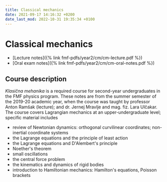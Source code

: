 ```yaml
---
title: Classical mechanics
date: 2021-09-17 14:16:32 +0200
date_last_mod: 2022-10-31 19:35:34 +0100
---
```

# Classical mechanics

- [Lecture notes]({% link fmf-pdfs/year2/cm/cm-lecture.pdf %})
- [Oral exam notes]({% link fmf-pdfs/year2/cm/cm-oral-notes.pdf %})

## Course description
*Klasična mehanika* is a required course for second-year undergraduates in the FMF physics program. These notes are from the summer semester of the 2019-20 academic year, when the course was taught by professor Anton Ramšak (lecture); and dr. Jernej Mravlje and mag. fiz. Lara Ulčakar. The course covers Lagrangian mechanics at an upper-undergraduate level; specific material includes
- review of Newtonian dynamics: orthogonal curvilinear coordinates; non-inertial coordinate systems
- the Lagrange equations and the principle of least action
- the Lagrange equations and D'Alembert's principle
- Noether's theorem
- small oscillations
- the central force problem
- the kinematics and dynamics of rigid bodies
- introduction to Hamiltonian mechanics: Hamilton's equations, Poisson brackets

